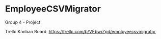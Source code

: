 # EmployeeCSVMigrator
Group 4 - Project 

Trello Kanban Board:
https://trello.com/b/VEbwrZgd/employeecsvmigrator
